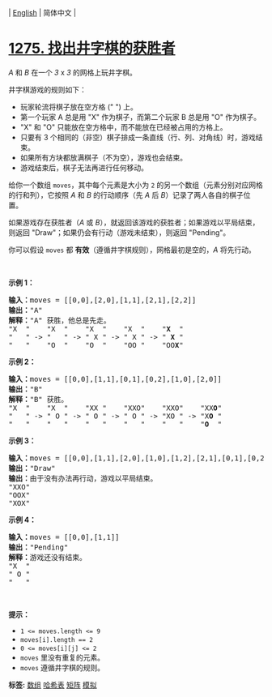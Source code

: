 | [English](README_EN.md) | 简体中文 |

# [1275. 找出井字棋的获胜者](https://leetcode-cn.com/problems/find-winner-on-a-tic-tac-toe-game)
<p><em>A</em> 和&nbsp;<em>B</em>&nbsp;在一个&nbsp;<em>3</em>&nbsp;x&nbsp;<em>3</em>&nbsp;的网格上玩井字棋。</p>

<p>井字棋游戏的规则如下：</p>

<ul>
	<li>玩家轮流将棋子放在空方格 (&quot; &quot;) 上。</li>
	<li>第一个玩家 A 总是用&nbsp;&quot;X&quot; 作为棋子，而第二个玩家 B 总是用 &quot;O&quot; 作为棋子。</li>
	<li>&quot;X&quot; 和 &quot;O&quot; 只能放在空方格中，而不能放在已经被占用的方格上。</li>
	<li>只要有 3 个相同的（非空）棋子排成一条直线（行、列、对角线）时，游戏结束。</li>
	<li>如果所有方块都放满棋子（不为空），游戏也会结束。</li>
	<li>游戏结束后，棋子无法再进行任何移动。</li>
</ul>

<p>给你一个数组 <code>moves</code>，其中每个元素是大小为 <code>2</code> 的另一个数组（元素分别对应网格的行和列），它按照 <em>A</em> 和 <em>B</em> 的行动顺序（先 <em>A</em> 后 <em>B</em>）记录了两人各自的棋子位置。</p>

<p>如果游戏存在获胜者（<em>A</em> 或 <em>B</em>），就返回该游戏的获胜者；如果游戏以平局结束，则返回 &quot;Draw&quot;；如果仍会有行动（游戏未结束），则返回 &quot;Pending&quot;。</p>

<p>你可以假设&nbsp;<code>moves</code>&nbsp;都 <strong>有效</strong>（遵循井字棋规则），网格最初是空的，<em>A</em> 将先行动。</p>

<p>&nbsp;</p>

<p><strong>示例 1：</strong></p>

<pre><strong>输入：</strong>moves = [[0,0],[2,0],[1,1],[2,1],[2,2]]
<strong>输出：</strong>&quot;A&quot;
<strong>解释：</strong>&quot;A&quot; 获胜，他总是先走。
&quot;X  &quot;    &quot;X  &quot;    &quot;X  &quot;    &quot;X  &quot;    &quot;<strong>X</strong>  &quot;
&quot;   &quot; -&gt; &quot;   &quot; -&gt; &quot; X &quot; -&gt; &quot; X &quot; -&gt; &quot; <strong>X</strong> &quot;
&quot;   &quot;    &quot;O  &quot;    &quot;O  &quot;    &quot;OO &quot;    &quot;OO<strong>X</strong>&quot;
</pre>

<p><strong>示例 2：</strong></p>

<pre><strong>输入：</strong>moves = [[0,0],[1,1],[0,1],[0,2],[1,0],[2,0]]
<strong>输出：</strong>&quot;B&quot;
<strong>解释：</strong>&quot;B&quot; 获胜。
&quot;X  &quot;    &quot;X  &quot;    &quot;XX &quot;    &quot;XXO&quot;    &quot;XXO&quot;    &quot;XX<strong>O</strong>&quot;
&quot;   &quot; -&gt; &quot; O &quot; -&gt; &quot; O &quot; -&gt; &quot; O &quot; -&gt; &quot;XO &quot; -&gt; &quot;X<strong>O</strong> &quot; 
&quot;   &quot;    &quot;   &quot;    &quot;   &quot;    &quot;   &quot;    &quot;   &quot;    &quot;<strong>O</strong>  &quot;
</pre>

<p><strong>示例 3：</strong></p>

<pre><strong>输入：</strong>moves = [[0,0],[1,1],[2,0],[1,0],[1,2],[2,1],[0,1],[0,2],[2,2]]
<strong>输出：</strong>&quot;Draw&quot;
<strong>输出：</strong>由于没有办法再行动，游戏以平局结束。
&quot;XXO&quot;
&quot;OOX&quot;
&quot;XOX&quot;
</pre>

<p><strong>示例 4：</strong></p>

<pre><strong>输入：</strong>moves = [[0,0],[1,1]]
<strong>输出：</strong>&quot;Pending&quot;
<strong>解释：</strong>游戏还没有结束。
&quot;X  &quot;
&quot; O &quot;
&quot;   &quot;
</pre>

<p>&nbsp;</p>

<p><strong>提示：</strong></p>

<ul>
	<li><code>1 &lt;= moves.length &lt;= 9</code></li>
	<li><code>moves[i].length == 2</code></li>
	<li><code>0 &lt;= moves[i][j] &lt;= 2</code></li>
	<li><code>moves</code>&nbsp;里没有重复的元素。</li>
	<li><code>moves</code> 遵循井字棋的规则。</li>
</ul>

**标签:**  [数组](https://leetcode-cn.com/tag/array) [哈希表](https://leetcode-cn.com/tag/hash-table) [矩阵](https://leetcode-cn.com/tag/matrix) [模拟](https://leetcode-cn.com/tag/simulation) 